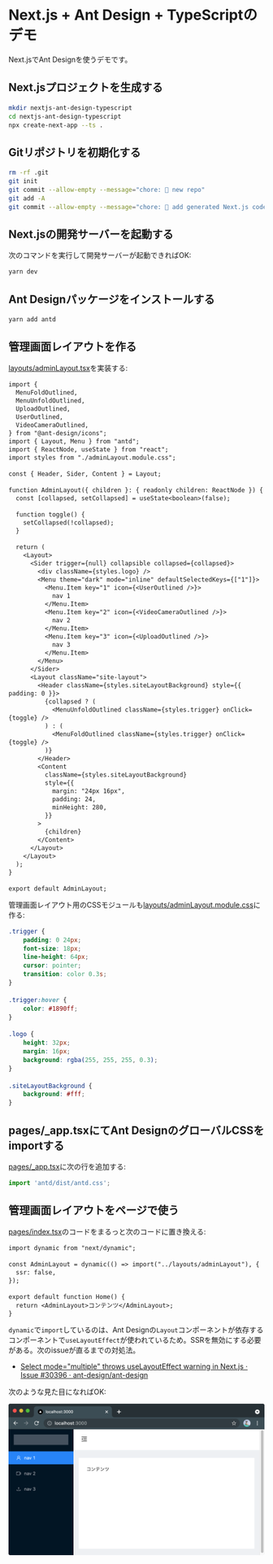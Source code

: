 # Next.js + Ant Design + TypeScriptのデモ

Next.jsでAnt Designを使うデモです。

## Next.jsプロジェクトを生成する

```bash
mkdir nextjs-ant-design-typescript
cd nextjs-ant-design-typescript
npx create-next-app --ts .
```

## Gitリポジトリを初期化する

```bash
rm -rf .git
git init
git commit --allow-empty --message="chore: 🤖 new repo"
git add -A
git commit --allow-empty --message="chore: 🤖 add generated Next.js code"
```

## Next.jsの開発サーバーを起動する

次のコマンドを実行して開発サーバーが起動できればOK:

```bash
yarn dev
```


## Ant Designパッケージをインストールする

```bash
yarn add antd
```

## 管理画面レイアウトを作る

[layouts/adminLayout.tsx](./layouts/adminLayout.tsx)を実装する:

```tsx
import {
  MenuFoldOutlined,
  MenuUnfoldOutlined,
  UploadOutlined,
  UserOutlined,
  VideoCameraOutlined,
} from "@ant-design/icons";
import { Layout, Menu } from "antd";
import { ReactNode, useState } from "react";
import styles from "./adminLayout.module.css";

const { Header, Sider, Content } = Layout;

function AdminLayout({ children }: { readonly children: ReactNode }) {
  const [collapsed, setCollapsed] = useState<boolean>(false);

  function toggle() {
    setCollapsed(!collapsed);
  }

  return (
    <Layout>
      <Sider trigger={null} collapsible collapsed={collapsed}>
        <div className={styles.logo} />
        <Menu theme="dark" mode="inline" defaultSelectedKeys={["1"]}>
          <Menu.Item key="1" icon={<UserOutlined />}>
            nav 1
          </Menu.Item>
          <Menu.Item key="2" icon={<VideoCameraOutlined />}>
            nav 2
          </Menu.Item>
          <Menu.Item key="3" icon={<UploadOutlined />}>
            nav 3
          </Menu.Item>
        </Menu>
      </Sider>
      <Layout className="site-layout">
        <Header className={styles.siteLayoutBackground} style={{ padding: 0 }}>
          {collapsed ? (
            <MenuUnfoldOutlined className={styles.trigger} onClick={toggle} />
          ) : (
            <MenuFoldOutlined className={styles.trigger} onClick={toggle} />
          )}
        </Header>
        <Content
          className={styles.siteLayoutBackground}
          style={{
            margin: "24px 16px",
            padding: 24,
            minHeight: 280,
          }}
        >
          {children}
        </Content>
      </Layout>
    </Layout>
  );
}

export default AdminLayout;
```

管理画面レイアウト用のCSSモジュールも[layouts/adminLayout.module.css](./layouts/adminLayout.module.css)に作る:

```css
.trigger {
    padding: 0 24px;
    font-size: 18px;
    line-height: 64px;
    cursor: pointer;
    transition: color 0.3s;
}

.trigger:hover {
    color: #1890ff;
}

.logo {
    height: 32px;
    margin: 16px;
    background: rgba(255, 255, 255, 0.3);
}

.siteLayoutBackground {
    background: #fff;
}
```

## pages/_app.tsxにてAnt DesignのグローバルCSSをimportする

[pages/_app.tsx](./pages/_app.tsx)に次の行を追加する:

```ts
import 'antd/dist/antd.css';
```

## 管理画面レイアウトをページで使う

[pages/index.tsx](./pages/index.tsx)のコードをまるっと次のコードに置き換える:

```tsx
import dynamic from "next/dynamic";

const AdminLayout = dynamic(() => import("../layouts/adminLayout"), {
  ssr: false,
});

export default function Home() {
  return <AdminLayout>コンテンツ</AdminLayout>;
}
```

`dynamic`で`import`しているのは、Ant Designの`Layout`コンポーネントが依存するコンポーネントで`useLayoutEffect`が使われているため。SSRを無効にする必要がある。次のissueが直るまでの対処法。

- [Select mode="multiple" throws useLayoutEffect warning in Next.js · Issue #30396 · ant-design/ant-design](https://github.com/ant-design/ant-design/issues/30396)

次のような見た目になればOK:

![](./docs/1.png)
